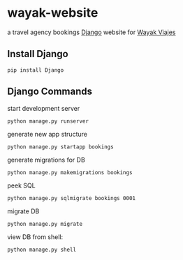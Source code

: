 # wayak-website
a travel agency bookings [Django](https://www.djangoproject.com/) website for
[Wayak Viajes](https://www.facebook.com/wayakviajes/)

## Install Django

```pip install Django```

## Django Commands

start development server

```python manage.py runserver```

generate new app structure

```python manage.py startapp bookings```

generate migrations for DB

```python manage.py makemigrations bookings```

peek SQL

```python manage.py sqlmigrate bookings 0001```

migrate DB

```python manage.py migrate```

view DB from shell:

```python manage.py shell```
